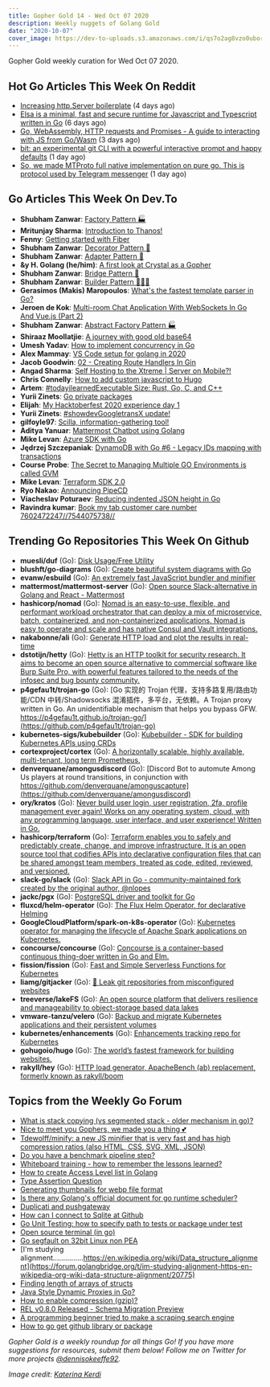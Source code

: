 ```yaml
---
title: Gopher Gold 14 - Wed Oct 07 2020
description: Weekly nuggets of Golang Gold
date: "2020-10-07"
cover_image: https://dev-to-uploads.s3.amazonaws.com/i/qs7o2ag8vzo0uborgc7v.png
---
```


Gopher Gold weekly curation for Wed Oct 07 2020.

<Ad />

## Hot Go Articles This Week On Reddit

- [Increasing http.Server boilerplate](https://www.reddit.com/r/golang/comments/j3vs2m/increasing_httpserver_boilerplate/) (4 days ago)
- [Elsa is a minimal, fast and secure runtime for Javascript and Typescript written in Go](https://www.reddit.com/r/golang/comments/j2rjps/elsa_is_a_minimal_fast_and_secure_runtime_for/) (6 days ago)
- [Go, WebAssembly, HTTP requests and Promises - A guide to interacting with JS from Go/Wasm](https://www.reddit.com/r/golang/comments/j4lz94/go_webassembly_http_requests_and_promises_a_guide/) (3 days ago)
- [bit: an experimental git CLI with a powerful interactive prompt and happy defaults](https://www.reddit.com/r/golang/comments/j5wggn/bit_an_experimental_git_cli_with_a_powerful/) (1 day ago)
- [So, we made MTProto full native implementation on pure go. This is protocol used by Telegram messenger](https://www.reddit.com/r/golang/comments/j5hffz/so_we_made_mtproto_full_native_implementation_on/) (1 day ago)

<Ad />

## Go Articles This Week On Dev.To

- **Shubham Zanwar**: [Factory Pattern 🏭](https://dev.to/shubhamzanwar/factory-pattern-4hd0)
- **Mritunjay Sharma**: [Introduction to Thanos!](https://dev.to/mritunjay394/introduction-to-thanos-57i5)
- **Fenny**: [Getting started with Fiber](https://dev.to/fenny/getting-started-with-fiber-36b6)
- **Shubham Zanwar**: [Decorator Pattern 🎁](https://dev.to/shubhamzanwar/decorator-pattern-19kb)
- **Shubham Zanwar**: [Adapter Pattern 🔌](https://dev.to/shubhamzanwar/adapter-pattern-4knn)
- **&y H. Golang (he/him)**: [A first look at Crystal as a Gopher](https://dev.to/andyhaskell/a-first-look-at-crystal-as-a-gopher-2llf)
- **Shubham Zanwar**: [Bridge Pattern 🌉](https://dev.to/shubhamzanwar/bridge-pattern-2hi5)
- **Shubham Zanwar**: [Builder Pattern 👷🏽‍♂️](https://dev.to/shubhamzanwar/builder-pattern-5839)
- **Gerasimos (Makis) Maropoulos**: [What's the fastest template parser in Go?](https://dev.to/kataras/what-s-the-fastest-template-parser-in-go-4bal)
- **Jeroen de Kok**: [Multi-room Chat Application With WebSockets In Go And Vue.js (Part 2)](https://dev.to/jeroendk/multi-room-chat-application-with-websockets-in-go-and-vue-js-part-2-3la8)
- **Shubham Zanwar**: [Abstract Factory Pattern 🏭](https://dev.to/shubhamzanwar/abstract-factory-pattern-6f8)
- **Shiraaz Moollatjie**: [A journey with good old base64](https://dev.to/shiraazm/a-journey-with-good-old-base64-39j2)
- **Umesh Yadav**: [How to implement concurrency in Go](https://dev.to/umesh/how-to-implement-concurrency-in-go-14en)
- **Alex Mammay**: [VS Code setup for golang in 2020](https://dev.to/amammay/my-vs-code-setup-for-2020-golang-gcp-2cf0)
- **Jacob Goodwin**: [02 - Creating Route Handlers In Gin](https://dev.to/jacobsngoodwin/02-creating-route-handlers-in-gin-4f3j)
- **Angad Sharma**: [Self Hosting to the Xtreme | Server on Mobile?!](https://dev.to/l04db4l4nc3r/self-hosting-to-the-xtreme-server-on-mobile-33b)
- **Chris Connelly**: [How to add custom javascript to Hugo](https://dev.to/teamallnighter/how-to-add-custom-javascript-to-hugo-54p2)
- **Artem**: [#todayilearnedExecutable Size: Rust, Go, C, and C++](https://dev.to/aakatev/executable-size-rust-go-c-and-c-1bna)
- **Yurii Zinets**: [Go private packages](https://dev.to/yuriizinets/go-private-packages-3bo)
- **Elijah**: [My Hacktoberfest 2020 experience day 1](https://dev.to/titanmq/my-hacktoberfest-2020-experience-day-1-4knc)
- **Yurii Zinets**: [#showdevGoogletransX update!](https://dev.to/yuriizinets/googletransx-update-4h73)
- **gilfoyle97**: [Scilla, information-gathering tool!](https://dev.to/edoardottt/scilla-information-gathering-tool-455p)
- **Aditya Yanuar**: [Mattermost Chatbot using Golang](https://dev.to/adityanuar/mattermost-chatbot-using-golang-2i8l)
- **Mike Levan**: [Azure SDK with Go](https://dev.to/thenjdevopsguy/azure-sdk-with-go-3e2e)
- **Jędrzej Szczepaniak**: [DynamoDB with Go #6 - Legacy IDs mapping with transactions](https://dev.to/jbszczepaniak/dynamodb-with-go-6-legacy-ids-mapping-with-transactions-1696)
- **Course Probe**: [The Secret to Managing Multiple GO Environments is called GVM](https://dev.to/courseprobe/the-secret-to-managing-multiple-go-environments-is-called-gvm-40pi)
- **Mike Levan**: [Terraform SDK 2.0](https://dev.to/thenjdevopsguy/terraform-sdk-2-0-dik)
- **Ryo Nakao**: [Announcing PipeCD](https://dev.to/nakabonne/announcing-pipecd-ea1)
- **Viacheslav Poturaev**: [Reducing indented JSON height in Go](https://dev.to/vearutop/reducing-indented-json-height-in-go-40nd)
- **Ravindra kumar**: [Book my tab customer care number 7602472247//7544075738//](https://dev.to/ravindr35034522/book-my-tab-customer-care-number-7602472247-7544075738-5717)

<Ad />

## Trending Go Repositories This Week On Github

- **muesli/duf** (Go): [Disk Usage/Free Utility](https://github.com/muesli/duf)
- **blushft/go-diagrams** (Go): [Create beautiful system diagrams with Go](https://github.com/blushft/go-diagrams)
- **evanw/esbuild** (Go): [An extremely fast JavaScript bundler and minifier](https://github.com/evanw/esbuild)
- **mattermost/mattermost-server** (Go): [Open source Slack-alternative in Golang and React - Mattermost](https://github.com/mattermost/mattermost-server)
- **hashicorp/nomad** (Go): [Nomad is an easy-to-use, flexible, and performant workload orchestrator that can deploy a mix of microservice, batch, containerized, and non-containerized applications. Nomad is easy to operate and scale and has native Consul and Vault integrations.](https://github.com/hashicorp/nomad)
- **nakabonne/ali** (Go): [Generate HTTP load and plot the results in real-time](https://github.com/nakabonne/ali)
- **dstotijn/hetty** (Go): [Hetty is an HTTP toolkit for security research. It aims to become an open source alternative to commercial software like Burp Suite Pro, with powerful features tailored to the needs of the infosec and bug bounty community.](https://github.com/dstotijn/hetty)
- **p4gefau1t/trojan-go** (Go): [Go 实现的 Trojan 代理，支持多路复用/路由功能/CDN 中转/Shadowsocks 混淆插件，多平台，无依赖。A Trojan proxy written in Go. An unidentifiable mechanism that helps you bypass GFW. https://p4gefau1t.github.io/trojan-go/](https://github.com/p4gefau1t/trojan-go)
- **kubernetes-sigs/kubebuilder** (Go): [Kubebuilder - SDK for building Kubernetes APIs using CRDs](https://github.com/kubernetes-sigs/kubebuilder)
- **cortexproject/cortex** (Go): [A horizontally scalable, highly available, multi-tenant, long term Prometheus.](https://github.com/cortexproject/cortex)
- **denverquane/amongusdiscord** (Go): [Discord Bot to automute Among Us players at round transitions, in conjunction with https://github.com/denverquane/amonguscapture](https://github.com/denverquane/amongusdiscord)
- **ory/kratos** (Go): [Never build user login, user registration, 2fa, profile management ever again! Works on any operating system, cloud, with any programming language, user interface, and user experience! Written in Go.](https://github.com/ory/kratos)
- **hashicorp/terraform** (Go): [Terraform enables you to safely and predictably create, change, and improve infrastructure. It is an open source tool that codifies APIs into declarative configuration files that can be shared amongst team members, treated as code, edited, reviewed, and versioned.](https://github.com/hashicorp/terraform)
- **slack-go/slack** (Go): [Slack API in Go - community-maintained fork created by the original author, @nlopes](https://github.com/slack-go/slack)
- **jackc/pgx** (Go): [PostgreSQL driver and toolkit for Go](https://github.com/jackc/pgx)
- **fluxcd/helm-operator** (Go): [The Flux Helm Operator, for declarative Helming](https://github.com/fluxcd/helm-operator)
- **GoogleCloudPlatform/spark-on-k8s-operator** (Go): [Kubernetes operator for managing the lifecycle of Apache Spark applications on Kubernetes.](https://github.com/GoogleCloudPlatform/spark-on-k8s-operator)
- **concourse/concourse** (Go): [Concourse is a container-based continuous thing-doer written in Go and Elm.](https://github.com/concourse/concourse)
- **fission/fission** (Go): [Fast and Simple Serverless Functions for Kubernetes](https://github.com/fission/fission)
- **liamg/gitjacker** (Go): [🔪 Leak git repositories from misconfigured websites](https://github.com/liamg/gitjacker)
- **treeverse/lakeFS** (Go): [An open source platform that delivers resilience and manageability to object-storage based data lakes](https://github.com/treeverse/lakeFS)
- **vmware-tanzu/velero** (Go): [Backup and migrate Kubernetes applications and their persistent volumes](https://github.com/vmware-tanzu/velero)
- **kubernetes/enhancements** (Go): [Enhancements tracking repo for Kubernetes](https://github.com/kubernetes/enhancements)
- **gohugoio/hugo** (Go): [The world’s fastest framework for building websites.](https://github.com/gohugoio/hugo)
- **rakyll/hey** (Go): [HTTP load generator, ApacheBench (ab) replacement, formerly known as rakyll/boom](https://github.com/rakyll/hey)

<Ad />

## Topics from the Weekly Go Forum

- [What is stack copying (vs segmented stack - older mechanism in go)?](https://forum.golangbridge.org/t/what-is-stack-copying-vs-segmented-stack-older-mechanism-in-go/20772)
- [Nice to meet you Gophers, we made you a thing 💕](https://forum.golangbridge.org/t/nice-to-meet-you-gophers-we-made-you-a-thing/20756)
- [Tdewolff/minify: a new JS minifier that is very fast and has high compression ratios (also HTML, CSS, SVG, XML, JSON)](https://forum.golangbridge.org/t/tdewolff-minify-a-new-js-minifier-that-is-very-fast-and-has-high-compression-ratios-also-html-css-svg-xml-json/20747)
- [Do you have a benchmark pipeline step?](https://forum.golangbridge.org/t/do-you-have-a-benchmark-pipeline-step/20808)
- [Whiteboard training - how to remember the lessons learned?](https://forum.golangbridge.org/t/whiteboard-training-how-to-remember-the-lessons-learned/20751)
- [How to create Access Level list in Golang](https://forum.golangbridge.org/t/how-to-create-access-level-list-in-golang/20762)
- [Type Assertion Question](https://forum.golangbridge.org/t/type-assertion-question/20794)
- [Generating thumbnails for webp file format](https://forum.golangbridge.org/t/generating-thumbnails-for-webp-file-format/20753)
- [Is there any Golang's official document for go runtime scheduler?](https://forum.golangbridge.org/t/is-there-any-golangs-official-document-for-go-runtime-scheduler/20743)
- [Duplicati and pushgateway](https://forum.golangbridge.org/t/duplicati-and-pushgateway/20741)
- [How can I connect to Sqlite at Github](https://forum.golangbridge.org/t/how-can-i-connect-to-sqlite-at-github/20759)
- [Go Unit Testing: how to specify path to tests or package under test](https://forum.golangbridge.org/t/go-unit-testing-how-to-specify-path-to-tests-or-package-under-test/20768)
- [Open source terminal (in go)](https://forum.golangbridge.org/t/open-source-terminal-in-go/20739)
- [Go segfault on 32bit Linux non PEA](https://forum.golangbridge.org/t/go-segfault-on-32bit-linux-non-pea/20734)
- [I'm studying alignment...............https://en.wikipedia.org/wiki/Data_structure_alignment](https://forum.golangbridge.org/t/im-studying-alignment-https-en-wikipedia-org-wiki-data-structure-alignment/20775)
- [Finding length of arrays of structs](https://forum.golangbridge.org/t/finding-length-of-arrays-of-structs/20799)
- [Java Style Dynamic Proxies in Go?](https://forum.golangbridge.org/t/java-style-dynamic-proxies-in-go/20777)
- [How to enable compression (gzip)?](https://forum.golangbridge.org/t/how-to-enable-compression-gzip/20805)
- [REL v0.8.0 Released - Schema Migration Preview](https://forum.golangbridge.org/t/rel-v0-8-0-released-schema-migration-preview/20773)
- [A programming beginner tried to make a scraping search engine](https://forum.golangbridge.org/t/a-programming-beginner-tried-to-make-a-scraping-search-engine/20800)
- [How to go get github library or package](https://forum.golangbridge.org/t/how-to-go-get-github-library-or-package/20811)

_Gopher Gold is a weekly roundup for all things Go! If you have more suggestions for resources, submit them below! Follow me on Twitter for more projects [@dennisokeeffe92](https://twitter.com/dennisokeeffe92)._

_Image credit: [Katerina Kerdi](https://unsplash.com/@katekerdi)_

